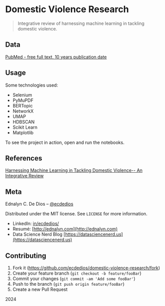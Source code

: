 # Domestic Violence Research

> Integrative review of harnessing machine learning in tackling domestic violence.

## Data

[PubMed - free full text, 10 years publication date](https://pubmed.ncbi.nlm.nih.gov/?term=%28%28%22machine+learning%22%5BMesh%5D+OR+%22supervised+machine+learning%22%5BMesh%5D+OR+%22deep+learning%22%5BMesh%5D+OR+%22unsupervised+machine+learning%22%5BMesh%5D+OR+artificial+intelligence%5Btiab%5D+OR+Twitter%5Btiab%5D+OR+social+media%5Btiab%5D%29+AND+%28%22intimate+partner+violence%22%5BMesh%5D+OR+%22gender-based+violence%22%5BMesh%5D+OR+%22domestic+violence%22%5BMesh%5D+OR+intimate+partner+violence%5Btiab%5D+OR+domestic+violence%5Btiab%5D+OR+child+abuse%5Btiab%5D+OR+spouse+abuse%5Btiab%5D%29%29&filter=simsearch2.ffrft&filter=datesearch.y_10)

## Usage

Some technologies used:

- Selenium
- PyMuPDF
- BERTopic
- NetworkX
- UMAP
- HDBSCAN
- Scikit Learn
- Matplotlib

To see the project in action, open and run the notebooks.

## References

[Harnessing Machine Learning in Tackling Domestic Violence-- An Integrative Review](https://pmc.ncbi.nlm.nih.gov/articles/PMC10049304/#sec7-ijerph-20-04984)

## Meta

Ednalyn C. De Dios – [@ecdedios](https://github.com/ecdedios)

Distributed under the MIT license. See `LICENSE` for more information.

- LinkedIn: [in/ecdedios/](https://www.linkedin.com/in/ecdedios/)
- Resumé: [http://ednalyn.com](http://ednalyn.com)
- Data Science Nerd Blog [https://datasciencenerd.us](https://datasciencenerd.us)

## Contributing

1. Fork it (<https://github.com/ecdedios/domestic-violence-research/fork>)
2. Create your feature branch (`git checkout -b feature/fooBar`)
3. Commit your changes (`git commit -am 'Add some fooBar'`)
4. Push to the branch (`git push origin feature/fooBar`)
5. Create a new Pull Request

2024
